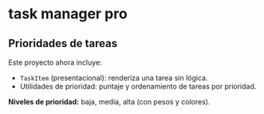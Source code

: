 # task manager pro

## Prioridades de tareas

Este proyecto ahora incluye:
- `TaskItem` (presentacional): renderiza una tarea sin lógica.
- Utilidades de prioridad: puntaje y ordenamiento de tareas por prioridad.

**Niveles de prioridad:** baja, media, alta (con pesos y colores).

